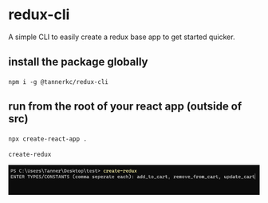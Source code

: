 # redux-cli

A simple CLI to easily create a redux base app to get started quicker.

## install the package globally 
`npm i -g @tannerkc/redux-cli`

## run from the root of your react app (outside of src)
`npx create-react-app .`

`create-redux`


![Alt text](/cli.png)